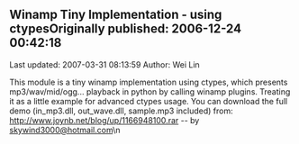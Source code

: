 ## Winamp Tiny  Implementation - using ctypesOriginally published: 2006-12-24 00:42:18 
Last updated: 2007-03-31 08:13:59 
Author: Wei Lin 
 
This module is a tiny winamp implementation using ctypes, which presents mp3/wav/mid/ogg... playback in python by calling winamp plugins. Treating it as a little example for advanced ctypes usage. You can download the full demo (in_mp3.dll, out_wave.dll, sample.mp3 included) from:  http://www.joynb.net/blog/up/1166948100.rar  -- by skywind3000@hotmail.com\n